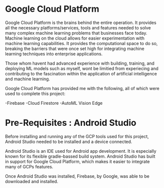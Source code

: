 
Google Cloud Platform 
=======================

Google Cloud Platform is the brains behind the entire operation. It provides all the 
necessary platforms/services, tools and features needed to solve many 
complex machine learning problems that businesses face today. Machine learning on
the cloud allows for easier experimentation with machine learning capabilities. 
It provides the computational space to do so, breaking the barriers that were once set
high for integrating machine learning techniques into enterprise applications. 

Those whom havent had advanced experience with building, training, and deploying 
ML models such as myself, wont be limitied from experiecing and contributing to 
the fascination within the application of artificial intelligence and machine learning. 

Google Cloud Platform has provided me with the following, all of which were used 
to complete this project:

-Firebase 
-Cloud Firestore
-AutoML Vision Edge
 
Pre-Requisites : Android Studio
=================

Before installing and running any of the GCP tools used for this project, Android Studio 
needed to be installed and a device connected. 

Android Studio is an IDE used for Android app development. It is especially known for
its flexible gradle-bassed build system. Android Studio has built in support for Google
Cloud Platform, which makes it easier to integrate many of GCPs features.

 Once Android Studio was installed, Firebase, by Google, was able to be downloaded and 
 installed. 